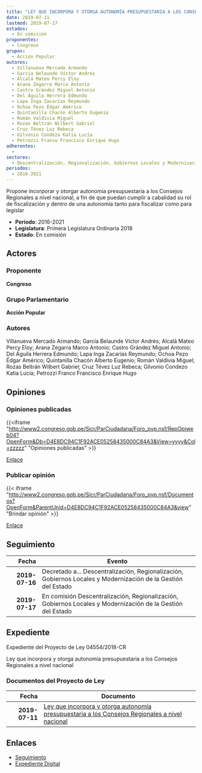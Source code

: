 ```yaml
---
title: "LEY QUE INCORPORA Y OTORGA AUTONOMÍA PRESUPUESTARIA A LOS CONSEJOS REGIONALES A NIVEL NACIONAL"
date: 2019-07-11
lastmod: 2019-07-17
estados: 
  - En comisión
proponentes: 
  - Congreso
grupos: 
  - Acción Popular
autores: 
  - Villanueva Mercado Armando
  - García Belaunde Víctor Andrés
  - Alcalá Mateo Percy Eloy
  - Arana Zegarra Marco Antonio
  - Castro Grández Miguel Antonio
  - Del Águila Herrera Edmundo
  - Lapa Inga Zacarías Reymundo
  - Ochoa Pezo Édgar Américo
  - Quintanilla Chacón Alberto Eugenio
  - Román Valdivia Miguel
  - Rozas Beltrán Wilbert Gabriel
  - Cruz Tévez Luz Rebeca
  - Gilvonio Condezo Katia Lucía
  - Petrozzi Franco Francisco Enrique Hugo
adherentes: 
  - 
sectores: 
  - Descentralización, Regionalización, Gobiernos Locales y Modernización de la Gestión del Estado
periodos: 
  - 2016-2021
---
```


Propone incorporar y otorgar autonomia presupuestaria a los Consejos Regionales a nivel nacional, a fin de que puedan cumplir a cabalidad su rol de fiscalización y dentro de una autonomía tanto para fiscalizar como para legislar

- **Periodo**: 2016-2021
- **Legislatura**: Primera Legislatura Ordinaria 2018
- **Estado**: En comisión

## Actores

### Proponente

**Congreso**

### Grupo Parlamentario

**Acción Popular**

### Autores

Villanueva Mercado Armando; García Belaunde Víctor Andrés; Alcalá Mateo Percy Eloy; Arana Zegarra Marco Antonio; Castro Grández Miguel Antonio; Del Águila Herrera Edmundo; Lapa Inga Zacarías Reymundo; Ochoa Pezo Édgar Américo; Quintanilla Chacón Alberto Eugenio; Román Valdivia Miguel; Rozas Beltrán Wilbert Gabriel; Cruz Tévez Luz Rebeca; Gilvonio Condezo Katia Lucía; Petrozzi Franco Francisco Enrique Hugo


## Opiniones

### Opiniones publicadas

{{<iframe "http://www2.congreso.gob.pe/Sicr/ParCiudadana/Foro_pvp.nsf/RepOpiweb04?OpenForm&Db=D4E8DC94C1F92ACE05258435000C84A3&View=yyyy&Col=zzzzz" "Opiniones publicadas" >}}

[Enlace](http://www2.congreso.gob.pe/Sicr/ParCiudadana/Foro_pvp.nsf/RepOpiweb04?OpenForm&Db=D4E8DC94C1F92ACE05258435000C84A3&View=yyyy&Col=zzzzz)
### Publicar opinión

{{< iframe "http://www2.congreso.gob.pe/Sicr/ParCiudadana/Foro_pvp.nsf/Documentos?OpenForm&ParentUnid=D4E8DC94C1F92ACE05258435000C84A3&view" "Brindar opinión" >}}

[Enlace](http://www2.congreso.gob.pe/Sicr/ParCiudadana/Foro_pvp.nsf/Documentos?OpenForm&ParentUnid=D4E8DC94C1F92ACE05258435000C84A3&view)

## Seguimiento

| Fecha | Evento |
|------:|--------|
| **2019-07-16** | Decretado a... Descentralización, Regionalización, Gobiernos Locales y Modernización de la Gestión del Estado|
| **2019-07-17** | En comisión Descentralización, Regionalización, Gobiernos Locales y Modernización de la Gestión del Estado|


## Expediente

Expediente del Proyecto de Ley 04554/2018-CR

Ley que incorpora y otorga autonomía presupuestaria a los Consejos Regionales a nivel nacional


### Documentos del Proyecto de Ley

| Fecha | Documento |
|------:|--------|
| **2019-07-11** | [Ley que incorpora y otorga autonomía presupuestaria a los Consejos Regionales a nivel nacional](http://www.leyes.congreso.gob.pe/Documentos/2016_2021/Proyectos_de_Ley_y_de_Resoluciones_Legislativas/PL0455420190711.pdf) |

## Enlaces 

- [Seguimiento](http://www2.congreso.gob.pehttp://www2.congreso.gob.pe/Sicr/TraDocEstProc/CLProLey2016.nsf/f7fff46988ca05b1052578e100829cc7/cf660e37c6124fda05258435007d64c7?OpenDocument)
- [Expediente Digital](http://www2.congreso.gob.pehttp://www2.congreso.gob.pe/Sicr/TraDocEstProc/CLProLey2016.nsf/f7fff46988ca05b1052578e100829cc7/cf660e37c6124fda05258435007d64c7?OpenDocument&Click=05257FB7005EB655.eb71d0cf91d8294e05256cdf006b5706/$Body/0.1C6C)
